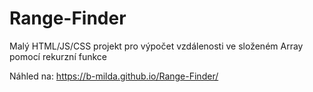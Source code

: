 # Range-Finder
Malý HTML/JS/CSS projekt pro výpočet vzdálenosti ve složeném Array pomocí rekurzní funkce 

Náhled na: https://b-milda.github.io/Range-Finder/
